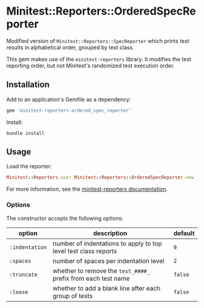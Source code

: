 # Minitest::Reporters::OrderedSpecReporter

Modified version of `Minitest::Reporters::SpecReporter` which prints test results in alphabetical order, grouped by test class.

This gem makes use of the `minitest-reporters` library.  It modifies the test reporting order, but not Minitest's randomized test execution order.

## Installation

Add to an application's Gemfile as a dependency:

```ruby
gem 'minitest-reporters-ordered_spec_reporter'
```

Install:

```
bundle install
```

## Usage

Load the reporter:

```ruby
Minitest::Reporters.use! Minitest::Reporters::OrderedSpecReporter.new
```

For more information, see the [minitest-reporters documentation](https://github.com/kern/minitest-reporters).

### Options

The constructor accepts the following options:

| option | description | default |
|-|-|-|
| `:indentation` | number of indentations to apply to top level test class reports | `0` |
| `:spaces` | number of spaces per indentation level | `2` |
| `:truncate` | whether to remove the `test_####_` prefix from each test name | `false` |
| `:loose` | whether to add a blank line after each group of tests | `false` |

